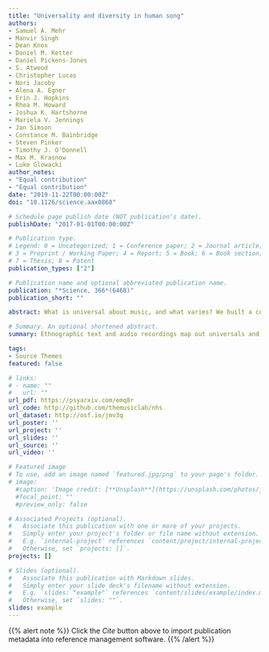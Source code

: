 ```yaml
---
title: "Universality and diversity in human song"
authors:
- Samuel A. Mehr
- Manvir Singh
- Dean Knox
- Daniel M. Ketter
- Daniel Pickens-Jones
- S. Atwood
- Christopher Lucas
- Nori Jacoby
- Alena A. Egner
- Erin J. Hopkins
- Rhea M. Howard
- Joshua K. Hartshorne
- Mariela V. Jennings
- Jan Simson
- Constance M. Bainbridge
- Steven Pinker
- Timothy J. O'Donnell
- Max M. Krasnow
- Luke Glowacki
author_notes:
- "Equal contribution"
- "Equal contribution"
date: "2019-11-22T00:00:00Z"
doi: "10.1126/science.aax0868"

# Schedule page publish date (NOT publication's date).
publishDate: "2017-01-01T00:00:00Z"

# Publication type.
# Legend: 0 = Uncategorized; 1 = Conference paper; 2 = Journal article;
# 3 = Preprint / Working Paper; 4 = Report; 5 = Book; 6 = Book section;
# 7 = Thesis; 8 = Patent
publication_types: ["2"]

# Publication name and optional abbreviated publication name.
publication: "*Science, 366*(6468)"
publication_short: ""

abstract: What is universal about music, and what varies? We built a corpus of ethnographic text on musical behavior from a representative sample of the world’s societies, and a discography of audio recordings. The ethnographic corpus reveals that music appears in every society observed; that music varies along three dimensions (formality, arousal, religiosity), more within societies than across them; and that music is associated with certain behavioral contexts such as infant care, healing, dance, and love. The discography, analyzed through machine summaries, amateur and expert listener ratings, and manual transcriptions, revealed that acoustic features of songs predict their primary behavioral context; that tonality is widespread, perhaps universal; that music varies in rhythmic and melodic complexity; and that melodies and rhythms found worldwide follow power laws.

# Summary. An optional shortened abstract.
summary: Ethnographic text and audio recordings map out universals and variation in world music.

tags:
- Source Themes
featured: false

# links:
# - name: ""
#   url: ""
url_pdf: https://psyarxiv.com/emq8r
url_code: http://github.com/themusiclab/nhs
url_dataset: http://osf.io/jmv3q
url_poster: ''
url_project: ''
url_slides: ''
url_source: ''
url_video: ''

# Featured image
# To use, add an image named `featured.jpg/png` to your page's folder. 
# image:
  #caption: 'Image credit: [**Unsplash**](https://unsplash.com/photos/jdD8gXaTZsc)'
  #focal_point: ""
  #preview_only: false

# Associated Projects (optional).
#   Associate this publication with one or more of your projects.
#   Simply enter your project's folder or file name without extension.
#   E.g. `internal-project` references `content/project/internal-project/index.md`.
#   Otherwise, set `projects: []`.
projects: []

# Slides (optional).
#   Associate this publication with Markdown slides.
#   Simply enter your slide deck's filename without extension.
#   E.g. `slides: "example"` references `content/slides/example/index.md`.
#   Otherwise, set `slides: ""`.
slides: example
---
```


{{% alert note %}}
Click the *Cite* button above to import publication metadata into reference management software.
{{% /alert %}}
